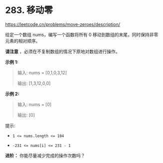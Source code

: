 # 283. 移动零

https://leetcode.cn/problems/move-zeroes/description/

给定一个数组 nums，编写一个函数将所有 0 移动到数组的末尾，同时保持非零元素的相对顺序。

**请注意** ，必须在不复制数组的情况下原地对数组进行操作。

 

**示例 1:**

> 输入: nums = [0,1,0,3,12]
>
> 输出: [1,3,12,0,0]
>

**示例 2:**

>输入: nums = [0]
>
>输出: [0]
 

提示:

* `1 <= nums.length <= 104`

* `-231 <= nums[i] <= 231 - 1`
 

**进阶：** 你能尽量减少完成的操作次数吗？